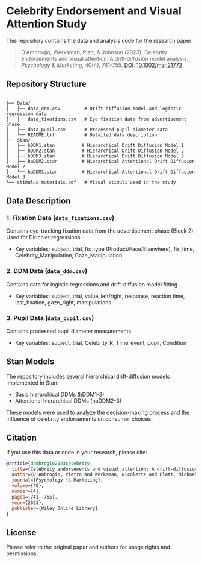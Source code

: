# Celebrity Endorsement and Visual Attention Study

This repository contains the data and analysis code for the research paper:

> D'Ambrogio, Werksman, Platt, & Johnson (2023). Celebrity endorsements and visual attention: A drift‐diffusion model analysis. *Psychology & Marketing*, 40(4), 741-755. [DOI: 10.1002/mar.21772](https://onlinelibrary.wiley.com/doi/full/10.1002/mar.21772)

## Repository Structure

```
.
├── Data/
│   ├── data_ddm.csv         # Drift-diffusion model and logistic regression data
│   ├── data_fixations.csv   # Eye fixation data from advertisement phase
│   ├── data_pupil.csv       # Processed pupil diameter data
│   └── README.txt           # Detailed data description
├── Stan/
│   ├── hDDM1.stan          # Hierarchical Drift Diffusion Model 1
│   ├── hDDM2.stan          # Hierarchical Drift Diffusion Model 2
│   ├── hDDM3.stan          # Hierarchical Drift Diffusion Model 3
│   ├── haDDM2.stan         # Hierarchical Attentional Drift Diffusion Model 2
│   └── haDDM3.stan         # Hierarchical Attentional Drift Diffusion Model 3
└── stimulus materials.pdf   # Visual stimuli used in the study
```

## Data Description

### 1. Fixation Data (`data_fixations.csv`)
Contains eye-tracking fixation data from the advertisement phase (Block 2). Used for Dirichlet regressions.
- Key variables: subject, trial, fix_type (Product/Face/Elsewhere), fix_time, Celebrity_Manipulation, Gaze_Manipulation

### 2. DDM Data (`data_ddm.csv`)
Contains data for logistic regressions and drift-diffusion model fitting.
- Key variables: subject, trial, value_left/right, response, reaction time, last_fixation, gaze_right, manipulations

### 3. Pupil Data (`data_pupil.csv`)
Contains processed pupil diameter measurements.
- Key variables: subject, trial, Celebrity_R, Time_event, pupil, Condition

## Stan Models

The repository includes several hierarchical drift-diffusion models implemented in Stan:
- Basic hierarchical DDMs (hDDM1-3)
- Attentional hierarchical DDMs (haDDM2-3)

These models were used to analyze the decision-making process and the influence of celebrity endorsements on consumer choices.

## Citation

If you use this data or code in your research, please cite:

```bibtex
@article{dambrogio2023celebrity,
  title={Celebrity endorsements and visual attention: A drift‐diffusion model analysis},
  author={D'Ambrogio, Pietro and Werksman, Nicolette and Platt, Michael L and Johnson, Eric J},
  journal={Psychology \& Marketing},
  volume={40},
  number={4},
  pages={741--755},
  year={2023},
  publisher={Wiley Online Library}
}
```

## License

Please refer to the original paper and authors for usage rights and permissions. 